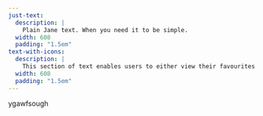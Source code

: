 ```yaml
---
just-text:
  description: |
    Plain Jane text. When you need it to be simple.
  width: 608
  padding: "1.5em"
text-with-icons:
  description: |
    This section of text enables users to either view their favourites list, our products, or subscribe to our newsletter.
  width: 608
  padding: "1.5em"
---
```

ygawfsough
